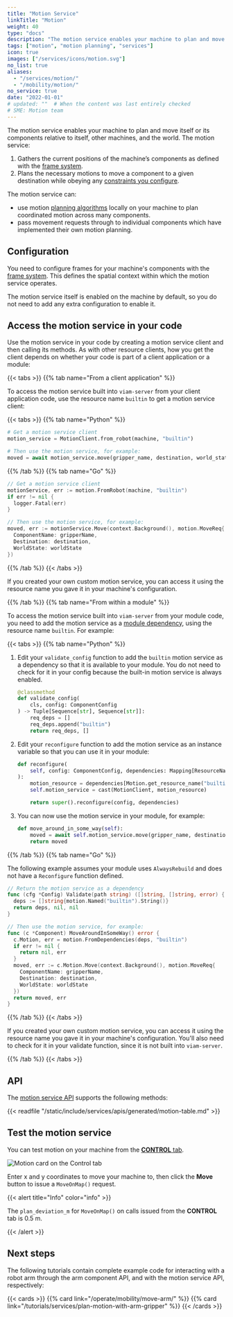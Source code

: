 ```yaml
---
title: "Motion Service"
linkTitle: "Motion"
weight: 40
type: "docs"
description: "The motion service enables your machine to plan and move its components relative to itself, other machines, and the world."
tags: ["motion", "motion planning", "services"]
icon: true
images: ["/services/icons/motion.svg"]
no_list: true
aliases:
  - "/services/motion/"
  - "/mobility/motion/"
no_service: true
date: "2022-01-01"
# updated: ""  # When the content was last entirely checked
# SME: Motion team
---
```


The motion service enables your machine to plan and move itself or its components relative to itself, other machines, and the world.
The motion service:

1. Gathers the current positions of the machine’s components as defined with the [frame system](/operate/reference/services/frame-system/).
2. Plans the necessary motions to move a component to a given destination while obeying any [constraints you configure](constraints/).

The motion service can:

- use motion [planning algorithms](algorithms/) locally on your machine to plan coordinated motion across many components.
- pass movement requests through to individual components which have implemented their own motion planning.

## Configuration

You need to configure frames for your machine's components with the [frame system](/operate/reference/services/frame-system/).
This defines the spatial context within which the motion service operates.

The motion service itself is enabled on the machine by default, so you do not need to add any extra configuration to enable it.

## Access the motion service in your code

Use the motion service in your code by creating a motion service client and then calling its methods.
As with other resource clients, how you get the client depends on whether your code is part of a client application or a module:

{{< tabs >}}
{{% tab name="From a client application" %}}

To access the motion service built into `viam-server` from your client application code, use the resource name `builtin` to get a motion service client:

{{< tabs >}}
{{% tab name="Python" %}}

```python {class="line-numbers linkable-line-numbers"}
# Get a motion service client
motion_service = MotionClient.from_robot(machine, "builtin")

# Then use the motion service, for example:
moved = await motion_service.move(gripper_name, destination, world_state)
```

{{% /tab %}}
{{% tab name="Go" %}}

```go {class="line-numbers linkable-line-numbers"}
// Get a motion service client
motionService, err := motion.FromRobot(machine, "builtin")
if err != nil {
  logger.Fatal(err)
}

// Then use the motion service, for example:
moved, err := motionService.Move(context.Background(), motion.MoveReq{
  ComponentName: gripperName,
  Destination: destination,
  WorldState: worldState
})
```

{{% /tab %}}
{{< /tabs >}}

If you created your own custom motion service, you can access it using the resource name you gave it in your machine's configuration.

{{% /tab %}}
{{% tab name="From within a module" %}}

To access the motion service built into `viam-server` from your module code, you need to add the motion service as a [module dependency](/operate/get-started/other-hardware/create-module/dependencies/), using the resource name `builtin`.
For example:

{{< tabs >}}
{{% tab name="Python" %}}

1. Edit your `validate_config` function to add the `builtin` motion service as a dependency so that it is available to your module.
   You do not need to check for it in your config because the built-in motion service is always enabled.

   ```python {class="line-numbers linkable-line-numbers"}
   @classmethod
   def validate_config(
       cls, config: ComponentConfig
   ) -> Tuple[Sequence[str], Sequence[str]]:
       req_deps = []
       req_deps.append("builtin")
       return req_deps, []
   ```

1. Edit your `reconfigure` function to add the motion service as an instance variable so that you can use it in your module:

   ```python {class="line-numbers linkable-line-numbers"}
   def reconfigure(
       self, config: ComponentConfig, dependencies: Mapping[ResourceName, ResourceBase]
   ):
       motion_resource = dependencies[Motion.get_resource_name("builtin")]
       self.motion_service = cast(MotionClient, motion_resource)

       return super().reconfigure(config, dependencies)
   ```

1. You can now use the motion service in your module, for example:

   ```python {class="line-numbers linkable-line-numbers"}
   def move_around_in_some_way(self):
       moved = await self.motion_service.move(gripper_name, destination, world_state)
       return moved
   ```

{{% /tab %}}
{{% tab name="Go" %}}

The following example assumes your module uses `AlwaysRebuild` and does not have a `Reconfigure` function defined.

```go {class="line-numbers linkable-line-numbers"}
// Return the motion service as a dependency
func (cfg *Config) Validate(path string) ([]string, []string, error) {
  deps := []string{motion.Named("builtin").String()}
  return deps, nil, nil
}

// Then use the motion service, for example:
func (c *Component) MoveAroundInSomeWay() error {
  c.Motion, err = motion.FromDependencies(deps, "builtin")
  if err != nil {
    return nil, err
  }
  moved, err := c.Motion.Move(context.Background(), motion.MoveReq{
    ComponentName: gripperName,
    Destination: destination,
    WorldState: worldState
  })
  return moved, err
}
```

{{% /tab %}}
{{< /tabs >}}

If you created your own custom motion service, you can access it using the resource name you gave it in your machine's configuration.
You'll also need to check for it in your validate function, since it is not built into `viam-server`.

{{% /tab %}}
{{< /tabs >}}

## API

The [motion service API](/dev/reference/apis/services/motion/) supports the following methods:

{{< readfile "/static/include/services/apis/generated/motion-table.md" >}}

## Test the motion service

You can test motion on your machine from the [**CONTROL** tab](/manage/troubleshoot/teleoperate/default-interface/).

![Motion card on the Control tab](/services/motion/motion-rc-card.png)

Enter x and y coordinates to move your machine to, then click the **Move** button to issue a `MoveOnMap()` request.

{{< alert title="Info" color="info" >}}

The `plan_deviation_m` for `MoveOnMap()` on calls issued from the **CONTROL** tab is 0.5 m.

{{< /alert >}}

## Next steps

The following tutorials contain complete example code for interacting with a robot arm through the arm component API, and with the motion service API, respectively:

{{< cards >}}
{{% card link="/operate/mobility/move-arm/" %}}
{{% card link="/tutorials/services/plan-motion-with-arm-gripper" %}}
{{< /cards >}}
